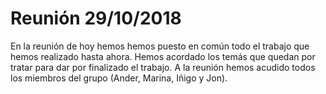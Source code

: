

# Reunión 29/10/2018

En la reunión de hoy hemos hemos puesto en común todo el trabajo que hemos realizado hasta ahora. Hemos acordado los temás que quedan por tratar para dar por finalizado el trabajo. 
A la reunión hemos acudido todos los miembros del grupo (Ander, Marina, Iñigo y Jon).
